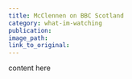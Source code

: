 ```yaml
---
title: McClennen on BBC Scotland
category: what-im-watching
publication:
image_path:
link_to_original:
---
```

content here